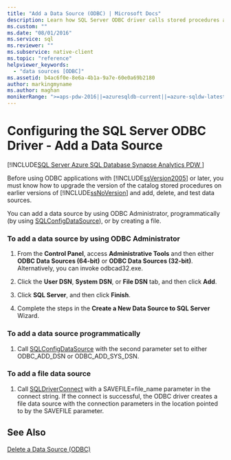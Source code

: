 ```yaml
---
title: "Add a Data Source (ODBC) | Microsoft Docs"
description: Learn how SQL Server ODBC driver calls stored procedures as remote stored procedures in SQL Server using the remote stored procedure call mechanism.
ms.custom: ""
ms.date: "08/01/2016"
ms.service: sql
ms.reviewer: ""
ms.subservice: native-client
ms.topic: "reference"
helpviewer_keywords: 
  - "data sources [ODBC]"
ms.assetid: b4ac6f0e-8e6a-4b1a-9a7e-60e0a69b2180
author: markingmyname
ms.author: maghan
monikerRange: ">=aps-pdw-2016||=azuresqldb-current||=azure-sqldw-latest||>=sql-server-2016||>=sql-server-linux-2017||=azuresqldb-mi-current"
---
```

# Configuring the SQL Server ODBC Driver - Add a Data Source
[!INCLUDE[SQL Server Azure SQL Database Synapse Analytics PDW ](../../includes/applies-to-version/sql-asdb-asdbmi-asa-pdw.md)]

  Before using ODBC applications with [!INCLUDE[ssVersion2005](../../includes/ssversion2005-md.md)] or later, you must know how to upgrade the version of the catalog stored procedures on earlier versions of [!INCLUDE[ssNoVersion](../../includes/ssnoversion-md.md)] and add, delete, and test data sources.  
  
  You can add a data source by using ODBC Administrator, programmatically (by using [SQLConfigDataSource](../../relational-databases/native-client-odbc-api/sqlconfigdatasource.md)), or by creating a file.  
  
### To add a data source by using ODBC Administrator  
  
1.  From the **Control Panel**, access **Administrative Tools** and then either **ODBC Data Sources (64-bit)** or **ODBC Data Sources (32-bit)**. Alternatively, you can invoke odbcad32.exe.  
  
2.  Click the **User DSN**, **System DSN**, or **File DSN** tab, and then click **Add**.  
  
3.  Click **SQL Server**, and then click **Finish**.  
  
4.  Complete the steps in the **Create a New Data Source to SQL Server** Wizard.  
  
### To add a data source programmatically  
  
1.  Call [SQLConfigDataSource](../../relational-databases/native-client-odbc-api/sqlconfigdatasource.md) with the second parameter set to either ODBC_ADD_DSN or ODBC_ADD_SYS_DSN.  
  
### To add a file data source  
  
1.  Call [SQLDriverConnect](../../relational-databases/native-client-odbc-api/sqldriverconnect.md) with a SAVEFILE=file_name parameter in the connect string. If the connect is successful, the ODBC driver creates a file data source with the connection parameters in the location pointed to by the SAVEFILE parameter.  
  
## See Also  
[Delete a Data Source &#40;ODBC&#41;](../../relational-databases/native-client-odbc-how-to/configuring-the-sql-server-odbc-driver-delete-a-data-source.md)    
  
  
